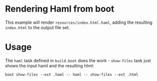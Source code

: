 # Rendering Haml from boot

This example will render `resources/index.html.haml`, adding the
resulting `index.html` to the output file set.

# Usage

The `haml` task defined in `build.boot` does the work - `show-files`
task just shows the input haml and the resulting html:

    boot show-files --ext .haml -- haml -- show-files --ext .html
